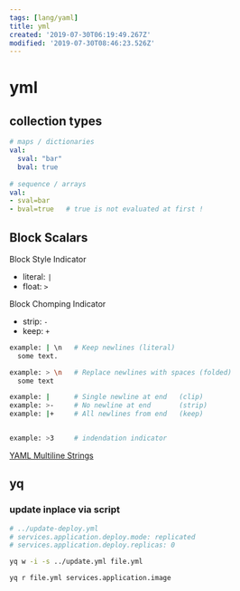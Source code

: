 ```yaml
---
tags: [lang/yaml]
title: yml
created: '2019-07-30T06:19:49.267Z'
modified: '2019-07-30T08:46:23.526Z'
---
```


# yml

## collection types


```yml
# maps / dictionaries
val:
  sval: "bar"
  bval: true
  
# sequence / arrays
val:
- sval=bar
- bval=true   # true is not evaluated at first !
```

## Block Scalars

Block Style Indicator
- literal: `|`
- float: `>`

Block Chomping Indicator
- strip: `-`
- keep: `+`


```sh
example: | \n   # Keep newlines (literal)
  some text.

example: > \n   # Replace newlines with spaces (folded)
  some text

example: |      # Single newline at end   (clip)
example: >-     # No newline at end       (strip)
example: |+     # All newlines from end   (keep)


example: >3     # indendation indicator
```

[YAML Multiline Strings](https://yaml-multiline.info/)

## yq

### update inplace via script
```sh
# ../update-deploy.yml
# services.application.deploy.mode: replicated
# services.application.deploy.replicas: 0

yq w -i -s ../update.yml file.yml
```


```sh
yq r file.yml services.application.image
```
